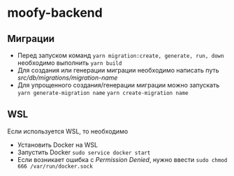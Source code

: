 # moofy-backend
## Миграции
- Перед запуском команд `yarn migration:create, generate, run, down` необходимо выполнить `yarn build`
- Для создания или генерации миграции необходимо написать путь *src/db/migrations/migration-name*
- Для упрощенного создания/генерации миграции можно запускать `yarn generate-migration name` `yarn create-migration name`

## WSL
Если используется WSL, то необходимо
- Установить Docker на WSL
- Запустить Docker `sudo service docker start`
- Если возникает ошибка с *Permission Denied*, нужно ввести `sudo chmod 666 /var/run/docker.sock`